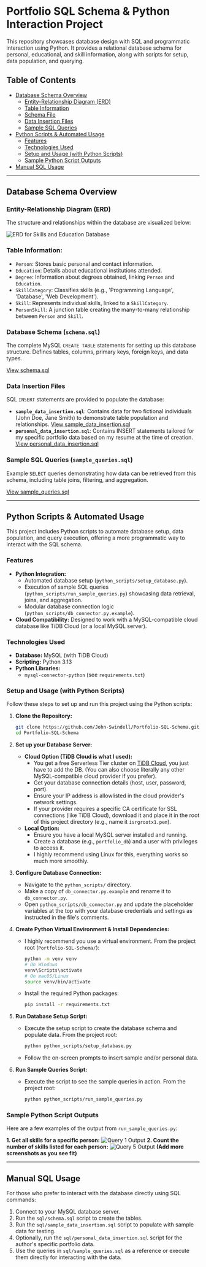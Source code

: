 # Portfolio SQL Schema & Python Interaction Project

This repository showcases database design with SQL and programmatic interaction using Python. It provides a relational database schema for personal, educational, and skill information, along with scripts for setup, data population, and querying.

## Table of Contents
* [Database Schema Overview](#database-schema-overview)
    * [Entity-Relationship Diagram (ERD)](#entity-relationship-diagram-erd)
    * [Table Information](#table-information)
    * [Schema File](#database-schema-schemasql)
    * [Data Insertion Files](#data-insertion-files)
    * [Sample SQL Queries](#sample-sql-queries-sample_queriessql)
* [Python Scripts & Automated Usage](#python-scripts--automated-usage)
    * [Features](#features)
    * [Technologies Used](#technologies-used)
    * [Setup and Usage (with Python Scripts)](#setup-and-usage-with-python-scripts)
    * [Sample Python Script Outputs](#sample-python-script-outputs)
* [Manual SQL Usage](#manual-sql-usage)

---

## Database Schema Overview

### Entity-Relationship Diagram (ERD)

The structure and relationships within the database are visualized below:

![ERD for Skills and Education Database](/erd/sql-erd-white-text.png)

### Table Information:

* `Person`: Stores basic personal and contact information.
* `Education`: Details about educational institutions attended.
* `Degree`: Information about degrees obtained, linking `Person` and `Education`.
* `SkillCategory`: Classifies skills (e.g., 'Programming Language', 'Database', 'Web Development').
* `Skill`: Represents individual skills, linked to a `SkillCategory`.
* `PersonSkill`: A junction table creating the many-to-many relationship between `Person` and `Skill`.

### Database Schema (`schema.sql`)

The complete MySQL `CREATE TABLE` statements for setting up this database structure. Defines tables, columns, primary keys, foreign keys, and data types.

[View schema.sql](/sql/schema.sql)

### Data Insertion Files

SQL `INSERT` statements are provided to populate the database:

* **`sample_data_insertion.sql`**: Contains data for two fictional individuals (John Doe, Jane Smith) to demonstrate table population and relationships.
  [View sample_data_insertion.sql](/sql/sample_data_insertion.sql)
* **`personal_data_insertion.sql`**: Contains INSERT statements tailored for my specific portfolio data based on my resume at the time of creation.
  [View personal_data_insertion.sql](/sql/personal_data_insertion.sql)

### Sample SQL Queries (`sample_queries.sql`)

Example `SELECT` queries demonstrating how data can be retrieved from this schema, including table joins, filtering, and aggregation.

[View sample_queries.sql](/sql/sample_queries.sql)

---

## Python Scripts & Automated Usage

This project includes Python scripts to automate database setup, data population, and query execution, offering a more programmatic way to interact with the SQL schema.

### Features

* **Python Integration:**
    * Automated database setup (`python_scripts/setup_database.py`).
    * Execution of sample SQL queries (`python_scripts/run_sample_queries.py`) showcasing data retrieval, joins, and aggregation.
    * Modular database connection logic (`python_scripts/db_connector.py.example`).
* **Cloud Compatibility:** Designed to work with a MySQL-compatible cloud database like TiDB Cloud (or a local MySQL server).

### Technologies Used

* **Database:** MySQL (with TiDB Cloud)
* **Scripting:** Python 3.13
* **Python Libraries:**
    * `mysql-connector-python` (see `requirements.txt`)

### Setup and Usage (with Python Scripts)

Follow these steps to set up and run this project using the Python scripts:

1.  **Clone the Repository:**
    ```bash
    git clone https://github.com/John-Swindell/Portfolio-SQL-Schema.git
    cd Portfolio-SQL-Schema
    ```

2.  **Set up your Database Server:**
    * **Cloud Option (TiDB Cloud is what I used):**
        * You get a free Serverless Tier cluster on [TiDB Cloud](https://tidbcloud.com/), you just have to add the DB. (You can also choose literally any other MySQL-compatible cloud provider if you prefer).
        * Get your database connection details (host, user, password, port).
        * Ensure your IP address is allowlisted in the cloud provider's network settings.
        * If your provider requires a specific CA certificate for SSL connections (like TiDB Cloud), download it and place it in the root of this project directory (e.g., name it `isrgrootx1.pem`).
    * **Local Option:**
        * Ensure you have a local MySQL server installed and running.
        * Create a database (e.g., `portfolio_db`) and a user with privileges to access it.
        * I highly recommend using Linux for this, everything works so much more smoothly.

3.  **Configure Database Connection:**
    * Navigate to the `python_scripts/` directory.
    * Make a copy of `db_connector.py.example` and rename it to `db_connector.py`.
    * Open `python_scripts/db_connector.py` and update the placeholder variables at the top with your database credentials and settings as instructed in the file's comments.

4.  **Create Python Virtual Environment & Install Dependencies:**
    * I highly recommend you use a virtual environment. From the project root (`Portfolio-SQL-Schema/`):
        ```bash
        python -m venv venv
        # On Windows
        venv\Scripts\activate
        # On macOS/Linux
        source venv/bin/activate
        ```
    * Install the required Python packages:
        ```bash
        pip install -r requirements.txt
        ```

5.  **Run Database Setup Script:**
    * Execute the setup script to create the database schema and populate data. From the project root:
        ```bash
        python python_scripts/setup_database.py
        ```
    * Follow the on-screen prompts to insert sample and/or personal data.

6.  **Run Sample Queries Script:**
    * Execute the script to see the sample queries in action. From the project root:
        ```bash
        python python_scripts/run_sample_queries.py
        ```

### Sample Python Script Outputs

Here are a few examples of the output from `run_sample_queries.py`:

**1. Get all skills for a specific person:**
![Query 1 Output](/script_output_images/query_1.png) **2. Count the number of skills listed for each person:**
![Query 5 Output](/script_output_images/query_5.png) **(Add more screenshots as you see fit)**

---

## Manual SQL Usage

For those who prefer to interact with the database directly using SQL commands:

1.  Connect to your MySQL database server.
2.  Run the `sql/schema.sql` script to create the tables.
3.  Run the `sql/sample_data_insertion.sql` script to populate with sample data for testing.
4.  Optionally, run the `sql/personal_data_insertion.sql` script for the author's specific portfolio data.
5.  Use the queries in `sql/sample_queries.sql` as a reference or execute them directly for interacting with the data.

